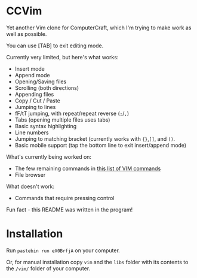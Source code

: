 # CCVim
Yet another Vim clone for ComputerCraft, which I'm trying to make work as well as possible.

You can use [TAB] to exit editing mode.

Currently very limited, but here's what works:
- Insert mode
- Append mode
- Opening/Saving files
- Scrolling (both directions)
- Appending files
- Copy / Cut / Paste
- Jumping to lines
- fF/tT jumping, with repeat/repeat reverse (```;```/```,```)
- Tabs (opening multiple files uses tabs)
- Basic syntax highlighting
- Line numbers
- Jumping to matching bracket (currently works with ```{}```,```[]```, and ```()```.
- Basic mobile support (tap the bottom line to exit insert/append mode)

What's currently being worked on:
- The few remaining commands in [this list of VIM commands](https://vim.rtorr.com)
- File browser

What doesn't work:
- Commands that require pressing control

Fun fact - this README was written in the program!

# Installation
Run ```pastebin run eX0BrfjA``` on your computer.

Or, for manual installation copy ```vim``` and the ```libs``` folder with its contents to the ```/vim/``` folder of your computer.
